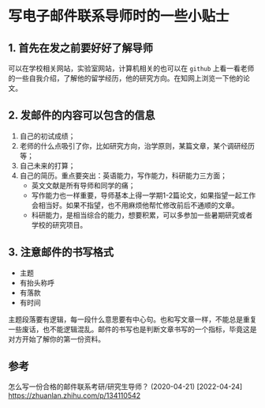 # 写电子邮件联系导师时的一些小贴士

## 1. 首先在发之前要好好了解导师

可以在学校相关网站，实验室网站，计算机相关的也可以在 `github` 上看一看老师的一些自我介绍，了解他的留学经历，他的研究方向。在知网上浏览一下他的论文。

## 2. 发邮件的内容可以包含的信息

1. 自己的初试成绩；
2. 老师的什么点吸引了你，比如研究方向，治学原则，某篇文章，某个调研经历等；
3. 自己未来的打算；
4. 自己的简历。重点要突出：英语能力，写作能力，科研能力三方面；
    - 英文文献是所有导师和同学的痛；
    - 写作能力也一样重要，导师基本上得一学期1-2篇论文，如果指望一起工作会相当好。如果不指望，也不用麻烦他帮忙修改前后不通顺的文章。
    - 科研能力，是相当综合的能力，想要积累，可以多参加一些暑期研究或者学校的研究项目。

## 3. 注意邮件的书写格式

- 主题
- 有抬头称呼
- 有落款
- 有时间

主题段落要有逻辑，每一段什么意思要有中心句。也和写文章一样，不能总是重复一些废话，也不能逻辑混乱。邮件的书写也是判断文章书写的一个指标，毕竟这是对方开始了解你的第一份资料。

## 参考

怎么写一份合格的邮件联系考研/研究生导师？ (2020-04-21) \[2022-04-24\] <https://zhuanlan.zhihu.com/p/134110542>